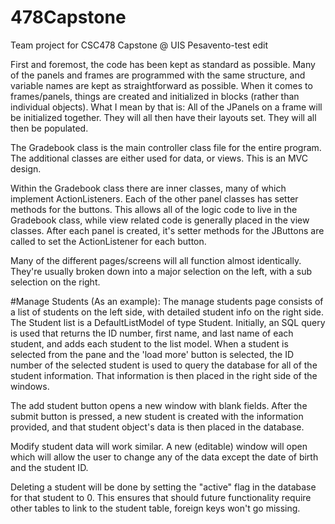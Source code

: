# 478Capstone
Team project for CSC478 Capstone @ UIS
Pesavento-test edit

First and foremost, the code has been kept as standard as possible.  Many of the panels and frames are programmed with the same structure, and variable names are kept as straightforward as possible.  When it comes to frames/panels, things are created and initialized in blocks (rather than individual objects).  What I mean by that is:  All of the JPanels on a frame will be initialized together.  They will all then have their layouts set.  They will all then be populated.  

The Gradebook class is the main controller class file for the entire program.  The additional classes are either used for data, or views.  This is an MVC design.

Within the Gradebook class there are inner classes, many of which implement ActionListeners.  Each of the other panel classes has setter methods for the buttons.  This allows all of the logic code to live in the Gradebook class, while view related code is generally placed in the view classes.  After each panel is created, it's setter methods for the JButtons are called to set the ActionListener for each button.

Many of the different pages/screens will all function almost identically.  They're usually broken down into a major selection on the left, with a sub selection on the right.  

#Manage Students 
(As an example):
The manage students page consists of a list of students on the left side, with detailed student info on the right side.  The Student list is a DefaultListModel of type Student.  Initially, an SQL query is used that returns the ID number, first name, and last name of each student, and adds each student to the list model.  When a student is selected from the pane and the 'load more' button is selected, the ID number of the selected student is used to query the database for all of the student information. That information is then placed in the right side of the windows.

The add student button opens a new window with blank fields.  After the submit button is pressed, a new student is created with the information provided, and that student object's data is then placed in the database.

Modify student data will work similar.  A new (editable) window will open which will allow the user to change any of the data except the date of birth and the student ID.

Deleting a student will be done by setting the "active" flag in the database for that student to 0.  This ensures that should future functionality require other tables to link to the student table, foreign keys won't go missing.
